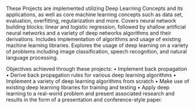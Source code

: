 These Projects are implemented utilizing Deep Learning Concepts and its
applications, as well as core machine learning concepts such as data
set, evaluation, overfitting, regularization and more. Covers neural
network building blocks: linear and logistic regression, followed by
shallow artificial neural networks and a variety of deep networks
algorithms and their derivations. Includes implementation of algorithms
and usage of existing machine learning libraries. Explores the usage of
deep learning on a variety of problems including image classification,
speech recognition, and natural language processing.

Objectives achieved through these projects: • Implement back propagation
• Derive back propagation rules for various deep learning algorithms •
Implement a variety of deep learning algorithms from scratch • Make use
of existing deep learning libraries for training and testing • Apply
deep learning to a real-world problem and present associated research
and results in the form of a presentation and conference-style paper.
